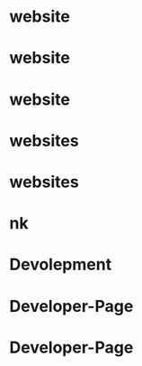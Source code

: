# website
# website
# website
# websites
# websites
# nk
# Devolepment
# Developer-Page
# Developer-Page
